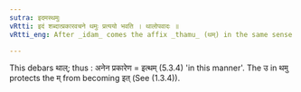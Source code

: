 ```yaml
---
sutra: इदमस्थमुः
vRtti: इदं शब्दात्प्रकारवचने थमुः प्रत्ययो भवति । थालोपवादः ॥
vRtti_eng: After _idam_ comes the affix _thamu_ (थम्) in the same sense i. e. in denoting manner.

---
```

This debars थाल्; thus : अनेन प्रकारेण = इत्थम् (5.3.4) 'in this manner'. The उ in थमु protects the  म् from becoming इत् (See (1.3.4)).